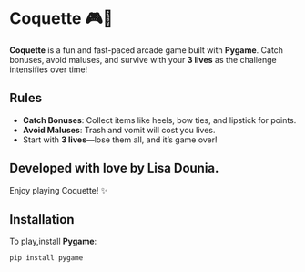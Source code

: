 # Coquette 🎮👠  

**Coquette** is a fun and fast-paced arcade game built with **Pygame**. Catch bonuses, avoid maluses, and survive with your **3 lives** as the challenge intensifies over time!  


## Rules  
- **Catch Bonuses**: Collect items like heels, bow ties, and lipstick for points.  
- **Avoid Maluses**: Trash and vomit will cost you lives.  
- Start with **3 lives**—lose them all, and it’s game over!

## Developed with love by Lisa Dounia.
Enjoy playing Coquette! ✨

## Installation  
To play,install **Pygame**:  
```bash  
pip install pygame

